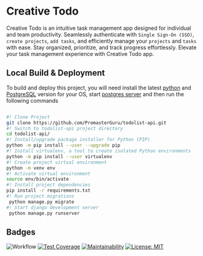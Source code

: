 
# Creative Todo

Creative Todo is an intuitive task management app designed for individual and team productivity. Seamlessly authenticate with `Single Sign-On (SSO)`, `create projects`, `add tasks`, and efficiently manage your `projects` and `tasks` with ease. Stay organized, prioritize, and track progress effortlessly. Elevate your task management experience with Creative Todo  app.

## Local Build & Deployment

To build and deploy this project, you will need install the latest [python](https://www.python.org/downloads/) and [PostgreSQL](https://www.postgresql.org/download/) version for your OS, start [postgres server](https://www.postgresql.org/docs/current/server-start.html) and then run the following commands

```bash

#! Clone Project
git clone https://github.com/PromasterGuru/todolist-api.git
#! Switch to todolist-api project directory
cd todolist-api/
#! Install/upgrade package installer for Python (PIP)
python -m pip install --user --upgrade pip
#! Install virtualenv, a tool to create isolated Python environments
python -m pip install --user virtualenv
#! Create project virtual environment
python -m venv env
#! Activate virtual environment
source env/bin/activate
#! Install project dependencies
pip install -r requirements.txt
#! Run project migrations
 python manage.py migrate
#! Start django development server
 python manage.py runserver
```



## Badges

![Workflow](https://github.com/github/docs/actions/workflows/django.yml/badge.svg?event=push) [![Test Coverage](https://api.codeclimate.com/v1/badges/b2d1279d85184f3debab/test_coverage)](https://codeclimate.com/github/PromasterGuru/todolist-api/test_coverage) [![Maintainability](https://api.codeclimate.com/v1/badges/b2d1279d85184f3debab/maintainability)](https://codeclimate.com/github/PromasterGuru/todolist-api/maintainability) [![License: MIT](https://img.shields.io/badge/License-MIT-green.svg)](https://opensource.org/licenses/MIT)
